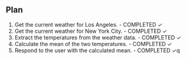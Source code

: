 ## Plan
1. Get the current weather for Los Angeles. - COMPLETED ✓
2. Get the current weather for New York City. - COMPLETED ✓
3. Extract the temperatures from the weather data. - COMPLETED ✓
4. Calculate the mean of the two temperatures. - COMPLETED ✓
5. Respond to the user with the calculated mean. - COMPLETED ✓q
